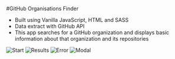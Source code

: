 #GitHub Organisations Finder 

- Built using Vanilla JavaScript, HTML and SASS
- Data extract with GitHub API
- This app searches for a GitHub organization and displays basic information about that organization and its repositories


![Start](image-1.PNG)
![Results](image-2.PNG)
![Error](image-3.PNG)
![Modal](image-4.PNG)